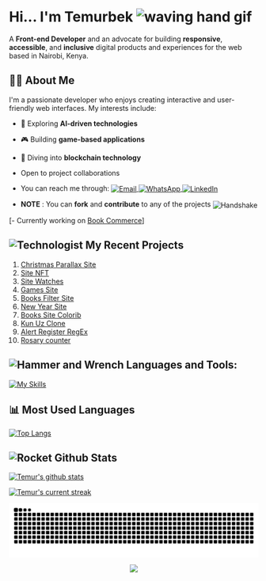 # Hi... I'm Temurbek <img src="https://user-images.githubusercontent.com/72663882/171687151-bb31c996-c9d2-49c8-b593-734946893b23.gif" alt="waving hand gif" aria-hidden="true" width="40" />

A **Front-end Developer** and an advocate for building **responsive**, **accessible**, and **inclusive** digital products and experiences for the web based in Nairobi, Kenya. 

## 👨‍💻 About Me  
I'm a passionate developer who enjoys creating interactive and user-friendly web interfaces. My interests include:
- 🌟 Exploring **AI-driven technologies**  
- 🎮 Building **game-based applications**  
- 🚀 Diving into **blockchain technology**  

- Open to project collaborations
- You can reach me through: 
  <a href="mailto:dev.temur@gmail.com" title="Email">
    <img alt="Email" src="https://img.shields.io/badge/Gmail-D14836?style=for-the-badge&logo=gmail&logoColor=white" height="30" align="center"/>
  </a> 
  <a href="https://whatsapp.com" title="Whatsapp">
    <img alt="WhatsApp" src="https://img.shields.io/badge/WhatsApp-25D366?style=for-the-badge&logo=whatsapp&logoColor=white" height="30" align="center"/>
  </a> 
  <a href="https://www.linkedin.com">
    <img alt="LinkedIn" title="LinkedIn" src="https://img.shields.io/static/v1?message=LinkedIn&logo=linkedin&label=&color=0077B5&logoColor=white&labelColor=&style=for-the-badge" height="30" align="center"/>
  </a>

- **NOTE** : You can **fork** and **contribute** to any of the projects <img src="https://raw.githubusercontent.com/Tarikul-Islam-Anik/Animated-Fluent-Emojis/master/Emojis/Hand%20gestures/Handshake.png" alt="Handshake" width="25" height="25" align="center" />

[- Currently working on <a href="https://book-commerce-murex.vercel.app/">Book Commerce</a>]

## <img src="https://raw.githubusercontent.com/Tarikul-Islam-Anik/Animated-Fluent-Emojis/master/Emojis/People/Technologist.png" alt="Technologist" width="30" height="30" /> My Recent Projects 

1. [Christmas Parallax Site](https://christmas-temur.netlify.app/)
2. [Site NFT](https://silver-florentine-05dd48.netlify.app/)
3. [Site Watches](https://tiny-sorbet-49949a.netlify.app/)
4. [Games Site](https://singular-peony-aa25cd.netlify.app/)
5. [Books Filter Site](https://temur-coder-books.netlify.app/)
6. [New Year Site](https://christmas-site-pro.netlify.app/)
6. [Books Site Colorib](https://jazzy-phoenix-ab5621.netlify.app/)
7. [Kun Uz Clone](https://kun-uz2.netlify.app/)
7. [Alert Register RegEx](https://startling-profiterole-237e3c.netlify.app/)
7. [Rosary counter](https://rosary-counter.netlify.app//)

## <img src="https://raw.githubusercontent.com/Tarikul-Islam-Anik/Animated-Fluent-Emojis/master/Emojis/Objects/Hammer%20and%20Wrench.png" alt="Hammer and Wrench" width="30" height="30" /> **Languages and Tools:** 

[![My Skills](https://skillicons.dev/icons?i=js,python,html,css,tailwind,java,ts,go,react,git,github,vscode,sass,bootstrap,vue,angular,ts,figma,dart,c#,npm,pycharm,spider,c++styledcomponents,stackoverflow&perline=13)](#)
## 📊 Most Used Languages  

[![Top Langs](https://github-readme-stats.vercel.app/api/top-langs/?username=Temurprogram77&layout=compact&theme=blue-green&title_color=00b3ff)](https://github.com/anuraghazra/github-readme-stats)

## <img src="https://raw.githubusercontent.com/Tarikul-Islam-Anik/Animated-Fluent-Emojis/master/Emojis/Travel%20and%20places/Rocket.png" alt="Rocket" width="30" height="30" /> Github Stats 

[![Temur's github stats](https://bad-apple-github-readme.vercel.app/api?username=Temurprogram77&show_icons=true&count_private=true&line_height=20&icon_color=00b3ff&theme=blue-green&title_color=00b3ff)](#)

[![Temur's current streak](https://streak-stats.demolab.com/?user=Temurprogram77&count_private=true&theme=blue-green&title_color=00b3ff)](#)

<a align="center" href="#-my-github-stats--">
  <img align="center" src="https://raw.githubusercontent.com/BEPb/BEPb/output/github-contribution-grid-snake.svg" alt="GitHub Snake" />
</a>

<p align="center">
  <img src="https://capsule-render.vercel.app/api?type=waving&color=gradient&height=100&section=footer"/>
</p>

